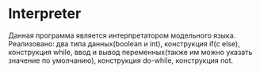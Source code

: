 # Interpreter

Данная программа является интерпретатором модельного языка. Реализовано: два типа данных(boolean и int), конструкция if(с else), конструкция while, ввод и вывод переменных(также им можно указать значение по умолчанию), конструкция do-while, конструкция not. 

